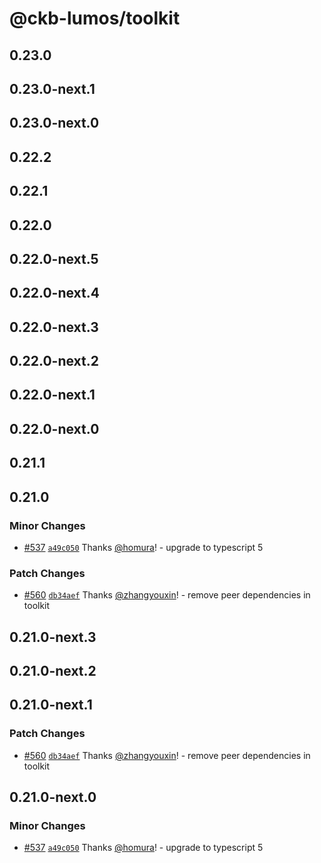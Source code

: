 # @ckb-lumos/toolkit

## 0.23.0

## 0.23.0-next.1

## 0.23.0-next.0

## 0.22.2

## 0.22.1

## 0.22.0

## 0.22.0-next.5

## 0.22.0-next.4

## 0.22.0-next.3

## 0.22.0-next.2

## 0.22.0-next.1

## 0.22.0-next.0

## 0.21.1

## 0.21.0

### Minor Changes

- [#537](https://github.com/ckb-js/lumos/pull/537) [`a49c050`](https://github.com/ckb-js/lumos/commit/a49c050806de8b4c8d5e490fd36022c31382c98c) Thanks [@homura](https://github.com/homura)! - upgrade to typescript 5

### Patch Changes

- [#560](https://github.com/ckb-js/lumos/pull/560) [`db34aef`](https://github.com/ckb-js/lumos/commit/db34aefd75604a996f1575de2804b57482bccec0) Thanks [@zhangyouxin](https://github.com/zhangyouxin)! - remove peer dependencies in toolkit

## 0.21.0-next.3

## 0.21.0-next.2

## 0.21.0-next.1

### Patch Changes

- [#560](https://github.com/ckb-js/lumos/pull/560) [`db34aef`](https://github.com/ckb-js/lumos/commit/db34aefd75604a996f1575de2804b57482bccec0) Thanks [@zhangyouxin](https://github.com/zhangyouxin)! - remove peer dependencies in toolkit

## 0.21.0-next.0

### Minor Changes

- [#537](https://github.com/ckb-js/lumos/pull/537) [`a49c050`](https://github.com/ckb-js/lumos/commit/a49c050806de8b4c8d5e490fd36022c31382c98c) Thanks [@homura](https://github.com/homura)! - upgrade to typescript 5
